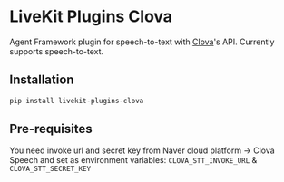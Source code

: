 # LiveKit Plugins Clova

Agent Framework plugin for speech-to-text with [Clova](https://api.ncloud-docs.com/docs/)'s API. Currently supports speech-to-text.

## Installation

```bash
pip install livekit-plugins-clova
```

## Pre-requisites

You need invoke url and secret key from Naver cloud platform -> Clova Speech and set as environment variables: `CLOVA_STT_INVOKE_URL` & `CLOVA_STT_SECRET_KEY`
